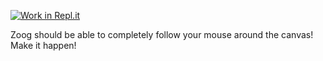 [![Work in Repl.it](https://classroom.github.com/assets/work-in-replit-14baed9a392b3a25080506f3b7b6d57f295ec2978f6f33ec97e36a161684cbe9.svg)](https://classroom.github.com/online_ide?assignment_repo_id=3229371&assignment_repo_type=AssignmentRepo)
<p>Zoog should be able to completely follow your mouse around the canvas! Make it happen!</p>